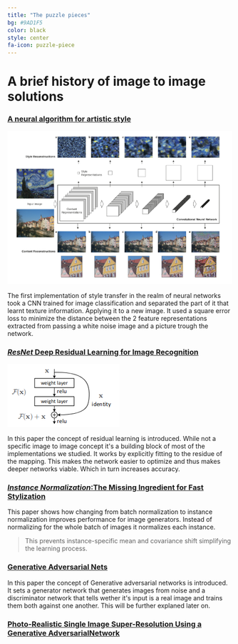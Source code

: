 ```yaml
---
title: "The puzzle pieces"
bg: #9AD1F5
color: black
style: center
fa-icon: puzzle-piece
---
```


# A brief history of image to image solutions

### [A neural algorithm for artistic style](https://arxiv.org/abs/1508.06576)

![Proposed network](./img/basicstyletransfer.png)

The first implementation of style transfer in the realm of neural networks took a CNN trained for image classification and separated the part of it that learnt texture information. Applying it to a new image. It used a square error loss  to minimize the distance between the 2 feature representations extracted from passing a white noise image and a picture trough the network.

### [*ResNet* Deep Residual Learning for Image Recognition](https://arxiv.org/pdf/1512.03385.pdf)

![Residual learning, a building blocl](./img/residual.png)

In this paper the concept of residual learning is introduced. While not a specific image to image concept it's a building block of most of the implementations we studied.
It works by explicitly fitting to the residue of the mapping. This makes the network easier to optimize and thus makes deeper networks viable. Which in turn increases accuracy.

### [*Instance Normalization*:The Missing Ingredient for Fast Stylization](https://arxiv.org/pdf/1607.08022.pdf)

This paper shows how changing from batch normalization to instance normalization improves performance for image generators. Instead of normalizing for the whole batch of images it normalizes each instance. 
> This prevents instance-specific mean and covariance shift simplifying the learning process.

### [Generative Adversarial Nets](https://arxiv.org/pdf/1406.2661.pdf)

In this paper the concept of Generative adversarial networks is introduced. It sets a generator network that generates images from noise and a discriminator network that tells wether it's input is a real image and trains them both against one another.
This will be further explaned later on. 

### [Photo-Realistic Single Image Super-Resolution Using a Generative AdversarialNetwork](https://arxiv.org/pdf/1609.04802.pdf)

